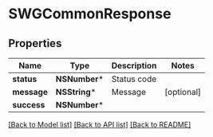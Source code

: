 # SWGCommonResponse

## Properties
Name | Type | Description | Notes
------------ | ------------- | ------------- | -------------
**status** | **NSNumber*** | Status code | 
**message** | **NSString*** | Message | [optional] 
**success** | **NSNumber*** |  | 

[[Back to Model list]](../README.md#documentation-for-models) [[Back to API list]](../README.md#documentation-for-api-endpoints) [[Back to README]](../README.md)


